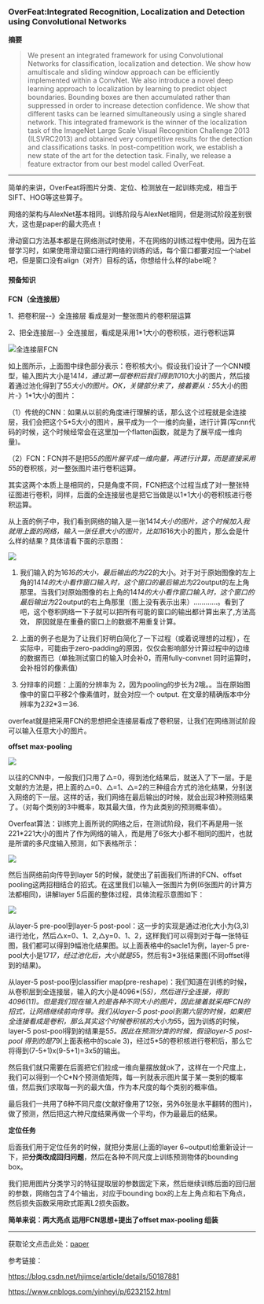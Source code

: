 ### OverFeat:Integrated Recognition, Localization and Detection using Convolutional Networks


**摘要**

>We present an integrated framework for using Convolutional Networks for classification,
localization and detection. We show how amultiscale and sliding window
approach can be efficiently implemented within a ConvNet. We also introduce a
novel deep learning approach to localization by learning to predict object boundaries.
Bounding boxes are then accumulated rather than suppressed in order to
increase detection confidence. We show that different tasks can be learned simultaneously
using a single shared network. This integrated framework is the winner
of the localization task of the ImageNet Large Scale Visual Recognition Challenge
2013 (ILSVRC2013) and obtained very competitive results for the detection and
classifications tasks. In post-competition work, we establish a new state of the art
for the detection task. Finally, we release a feature extractor from our best model
called OverFeat.

---
 简单的来讲，OverFeat将图片分类、定位、检测放在一起训练完成，相当于SIFT、HOG等这些算子。

网络的架构与AlexNet基本相同。训练阶段与AlexNet相同，但是测试阶段差别很大，这也是paper的最大亮点！

滑动窗口方法基本都是在网络测试时使用，不在网络的训练过程中使用。因为在监督学习时，如果使用滑动窗口进行网络的训练的话，每个窗口都要对应一个label吧，但是窗口没有align（对齐）目标的话，你想给什么样的label呢？

#### 预备知识

**FCN（全连接层）**

1、把卷积层--》全连接层  看成是对一整张图片的卷积层运算

2、把全连接层--》全连接层，看成是采用1*1大小的卷积核，进行卷积运算

![全连接层FCN](img/OverFeat.png)

如上图所示，上面图中绿色部分表示：卷积核大小。假设我们设计了一个CNN模型，输入图片大小是14*14，通过第一层卷积后我们得到10*10大小的图片，然后接着通过池化得到了5*5大小的图片。OK，关键部分来了，接着要从：5*5大小的图片-》1*1大小的图片：

（1）传统的CNN：如果从以前的角度进行理解的话，那么这个过程就是全连接层，我们会把这个5*5大小的图片，展平成为一个一维的向量，进行计算(写cnn代码的时候，这个时候经常会在这里加一个flatten函数，就是为了展平成一维向量)。

（2）FCN：FCN并不是把5*5的图片展平成一维向量，再进行计算，而是直接采用5*5的卷积核，对一整张图片进行卷积运算。

其实这两个本质上是相同的，只是角度不同，FCN把这个过程当成了对一整张特征图进行卷积，同样，后面的全连接层也是把它当做是以1*1大小的卷积核进行卷积运算。

从上面的例子中，我们看到网络的输入是一张14*14大小的图片，这个时候加入我就用上面的网络，输入一张任意大小的图片，比如16*16大小的图片，那么会是什么样的结果？具体请看下面的示意图：

![](img/OverFeat2.png)

1. 我们输入的为16*16的大小，最后输出的为2*2的大小。对于对于原始图像的左上角的14*14的大小看作窗口输入时，这个窗口的最后输出为2*2output的左上角那里。当我们对原始图像的右上角的14*14的大小看作窗口输入时，这个窗口的最后输出为2*2output的右上角那里（图上没有表示出来）…………。看到了吧，这个卷积网络一下子就可以把所有可能的窗口的输出都计算出来了,方法高效， 原因就是在重叠的窗口上的数据不用重复计算。

2. 上面的例子也是为了让我们好明白简化了一下过程（或着说理想的过程），在实际中，可能由于zero-padding的原因，仅仅会影响部分计算过程中的边缘的数据而已（单独测试窗口的输入时会补0，而用fully-convnet 同时运算时，会补相邻的像素值）

3. 分辩率的问题：上面的分辨率为 2，因为pooling的步长为2哦。。当在原始图像中的窗口平移2个像素值时，就会对应一个 output.   在文章的精确版本中分辨率为2*3*2*3＝36.


overfeat就是把采用FCN的思想把全连接层看成了卷积层，让我们在网络测试阶段可以输入任意大小的图片。

**offset max-pooling**

![](img/offset1.png)

以往的CNN中，一般我们只用了△=0，得到池化结果后，就送入了下一层。于是文献的方法是，把上面的△=0、△=1、△=2的三种组合方式的池化结果，分别送入网络的下一层。这样的话，我们网络在最后输出的时候，就会出现3种预测结果了。（对每个类别的3中概率，取其最大值，作为此类别的预测概率值）。

Overfeat算法：训练完上面所说的网络之后，在测试阶段，我们不再是用一张221*221大小的图片了作为网络的输入，而是用了6张大小都不相同的图片，也就是所谓的多尺度输入预测，如下表格所示：

![](img/offset2.png)

然后当网络前向传导到layer 5的时候，就使出了前面我们所讲的FCN、offset pooling这两招相结合的招式。在这里我们以输入一张图片为例(6张图片的计算方法都相同)，讲解layer 5后面的整体过程，具体流程示意图如下：

![](img/offset3.png)

从layer-5 pre-pool到layer-5 post-pool：这一步的实现是通过池化大小为(3,3)进行池化，然后△x=0、1、2,△y=0、1、2，这样我们可以得到对于每一张特征图，我们都可以得到9幅池化结果图。以上面表格中的sacle1为例，layer-5 pre-pool大小是17*17，经过池化后，大小就是5*5，然后有3*3张结果图(不同offset得到的结果)。

从layer-5 post-pool到classifier map(pre-reshape)：我们知道在训练的时候，从卷积层到全连接层，输入的大小是4096*(5*5)，然后进行全连接，得到4096*(1*1)。但是我们现在输入的是各种不同大小的图片，因此接着就采用FCN的招式，让网络继续前向传导。我们从layer-5 post-pool到第六层的时候，如果把全连接看成是卷积，那么其实这个时候卷积核的大小为5*5，因为训练的时候，layer-5 post-pool得到的结果是5*5。因此在预测分类的时候，假设layer-5 post-pool 得到的是7*9(上面表格中的scale 3)，经过5*5的卷积核进行卷积后，那么它将得到(7-5+1)x(9-5+1)=3x5的输出。

然后我们就只需要在后面把它们拉成一维向量摆放就ok了，这样在一个尺度上，我们可以得到一个C*N个预测值矩阵，每一列就表示图片属于某一类别的概率值，然后我们求取每一列的最大值，作为本尺度的每个类别的概率值。

最后我们一共用了6种不同尺度(文献好像用了12张，另外6张是水平翻转的图片)，做了预测，然后把这六种尺度结果再做一个平均，作为最最后的结果。

**定位任务**

后面我们用于定位任务的时候，就把分类层(上面的layer 6~output)给重新设计一下，把**分类改成回归问题**，然后在各种不同尺度上训练预测物体的bounding box。

我们把用图片分类学习的特征提取层的参数固定下来，然后继续训练后面的回归层的参数，网络包含了4个输出，对应于bounding box的上左上角点和右下角点，然后损失函数采用欧式距离L2损失函数。


**简单来说：两大亮点  运用FCN思想+提出了offset max-pooling  组装**



***
获取论文点击此处：[paper](https://arxiv.org/pdf/1312.6229.pdf)

参考链接：

https://blog.csdn.net/hjimce/article/details/50187881

https://www.cnblogs.com/yinheyi/p/6232152.html
